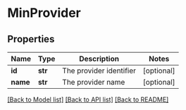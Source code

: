 # MinProvider

## Properties
Name | Type | Description | Notes
------------ | ------------- | ------------- | -------------
**id** | **str** | The provider identifier | [optional] 
**name** | **str** | The provider name | [optional] 

[[Back to Model list]](../README.md#documentation-for-models) [[Back to API list]](../README.md#documentation-for-api-endpoints) [[Back to README]](../README.md)

